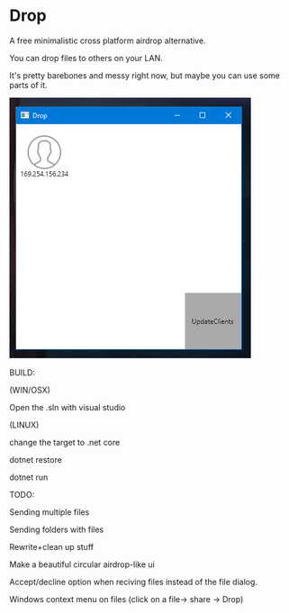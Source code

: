# Drop
A free minimalistic cross platform airdrop alternative.

You can drop files to others on your LAN.

It's pretty barebones and messy right now, but maybe you can use some parts of it.

![alt text](https://raw.githubusercontent.com/PreyK/Drop/master/drop.PNG)

BUILD:

(WIN/OSX)

Open the .sln with visual studio

(LINUX)

change the target to .net core

dotnet restore

dotnet run

TODO:

Sending multiple files

Sending folders with files

Rewrite+clean up stuff

Make a beautiful circular airdrop-like ui

Accept/decline option when reciving files instead of the file dialog.

Windows context menu on files (click on a file-> share -> Drop)
